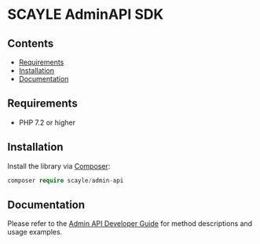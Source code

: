 # SCAYLE AdminAPI SDK

## Contents

* [Requirements](#requirements)
* [Installation](#installation)
* [Documentation](#documentation)

## Requirements

* PHP 7.2 or higher

## Installation

Install the library via [Composer](https://getcomposer.org/):

```php
composer require scayle/admin-api
```

## Documentation

Please refer to the [Admin API Developer Guide](https://scayle.dev/en/dev/admin-api/introduction) for method descriptions and usage examples.
